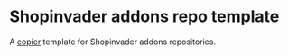 # Shopinvader addons repo template

A [copier](https://pypi.org/project/copier/) template for Shopinvader addons
repositories.
